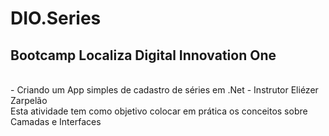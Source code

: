 <h1>DIO.Series</h1> 

<h2>Bootcamp Localiza Digital Innovation One</h2>

<br>
- Criando um App simples de cadastro de séries em .Net
- Instrutor Eliézer Zarpelão

<br>
Esta atividade tem como objetivo colocar em prática os conceitos sobre Camadas e Interfaces

